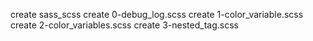create sass_scss
create 0-debug_log.scss
create 1-color_variable.scss
create 2-color_variables.scss
create 3-nested_tag.scss
